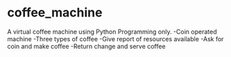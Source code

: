 # coffee_machine
A virtual coffee machine using Python Programming only.
  -Coin operated machine
  -Three types of coffee
  -Give report of resources available 
  -Ask for coin and make coffee
  -Return change and serve coffee
